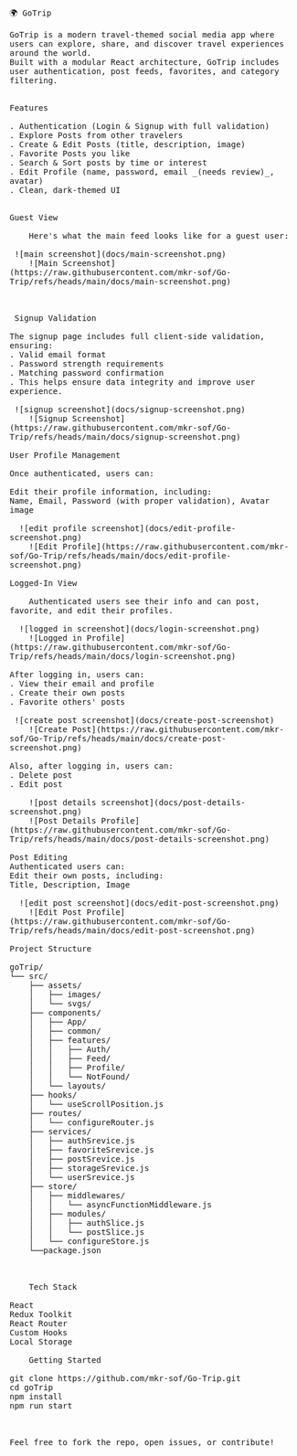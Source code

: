 <pre style="white-space: pre-wrap;">

🌍 GoTrip

GoTrip is a modern travel-themed social media app where users can explore, share, and discover travel experiences around the world. 
Built with a modular React architecture, GoTrip includes user authentication, post feeds, favorites, and category filtering.


Features

. Authentication (Login & Signup with full validation)
. Explore Posts from other travelers
. Create & Edit Posts (title, description, image)
. Favorite Posts you like
. Search & Sort posts by time or interest
. Edit Profile (name, password, email _(needs review)_, avatar)
. Clean, dark-themed UI


Guest View

    Here's what the main feed looks like for a guest user:

 ![main screenshot](docs/main-screenshot.png)
    ![Main Screenshot](https://raw.githubusercontent.com/mkr-sof/Go-Trip/refs/heads/main/docs/main-screenshot.png)


    
 Signup Validation

The signup page includes full client-side validation, ensuring:
. Valid email format
. Password strength requirements
. Matching password confirmation
. This helps ensure data integrity and improve user experience.

 ![signup screenshot](docs/signup-screenshot.png)
    ![Signup Screenshot](https://raw.githubusercontent.com/mkr-sof/Go-Trip/refs/heads/main/docs/signup-screenshot.png)

User Profile Management
    
Once authenticated, users can:

Edit their profile information, including:
Name, Email, Password (with proper validation), Avatar image

  ![edit profile screenshot](docs/edit-profile-screenshot.png)
    ![Edit Profile](https://raw.githubusercontent.com/mkr-sof/Go-Trip/refs/heads/main/docs/edit-profile-screenshot.png)
    
Logged-In View
  
    Authenticated users see their info and can post, favorite, and edit their profiles.
    
  ![logged in screenshot](docs/login-screenshot.png)  
    ![Logged in Profile](https://raw.githubusercontent.com/mkr-sof/Go-Trip/refs/heads/main/docs/login-screenshot.png)
    
After logging in, users can:
. View their email and profile
. Create their own posts
. Favorite others' posts

 ![create post screenshot](docs/create-post-screenshot)
    ![Create Post](https://raw.githubusercontent.com/mkr-sof/Go-Trip/refs/heads/main/docs/create-post-screenshot.png)

Also, after logging in, users can:
. Delete post
. Edit post

    ![post details screenshot](docs/post-details-screenshot.png)
    ![Post Details Profile](https://raw.githubusercontent.com/mkr-sof/Go-Trip/refs/heads/main/docs/post-details-screenshot.png)

Post Editing
Authenticated users can:
Edit their own posts, including:
Title, Description, Image

  ![edit post screenshot](docs/edit-post-screenshot.png)
    ![Edit Post Profile](https://raw.githubusercontent.com/mkr-sof/Go-Trip/refs/heads/main/docs/edit-post-screenshot.png)
    
Project Structure

goTrip/
└── src/
    ├── assets/
    │   ├── images/
    │   └── svgs/
    ├── components/
    │   ├── App/
    │   ├── common/
    │   ├── features/
    │   │   ├── Auth/
    │   │   ├── Feed/
    │   │   ├── Profile/
    │   │   └── NotFound/
    │   └── layouts/
    ├── hooks/
    │   └── useScrollPosition.js
    ├── routes/
    │   └── configureRouter.js
    ├── services/
    │   ├── authSrevice.js
    │   ├── favoriteSrevice.js
    │   ├── postSrevice.js
    │   ├── storageSrevice.js
    │   └── userSrevice.js
    ├── store/
    │   ├── middlewares/
    │   │   └── asyncFunctionMiddleware.js
    │   ├── modules/
    │   │   ├── authSlice.js
    │   │   └── postSlice.js
    │   └── configureStore.js
    └──package.json



    Tech Stack

React
Redux Toolkit
React Router
Custom Hooks
Local Storage

    Getting Started

git clone https://github.com/mkr-sof/Go-Trip.git
cd goTrip
npm install
npm run start


    
Feel free to fork the repo, open issues, or contribute!
</pre>
